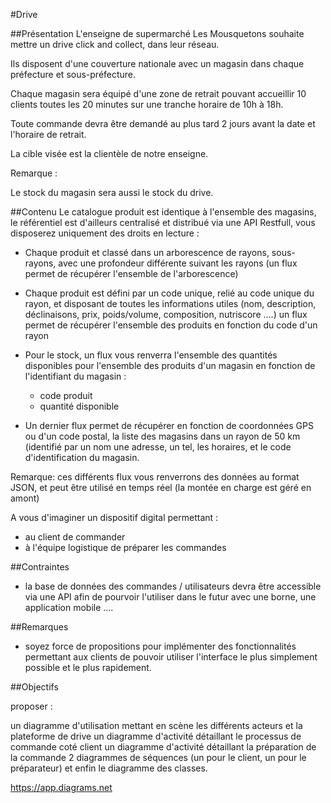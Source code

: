 #Drive

##Présentation
L'enseigne de supermarché Les Mousquetons souhaite mettre un drive click and collect, dans leur réseau.


Ils disposent d'une couverture nationale avec un magasin dans chaque préfecture et sous-préfecture.

Chaque magasin sera équipé d'une zone de retrait pouvant accueillir 10 clients toutes les 20 minutes sur une tranche horaire de 10h à 18h.

Toute commande devra être demandé au plus tard 2 jours avant la date et l'horaire de retrait.

La cible visée est la clientèle de notre enseigne.

Remarque : 

Le stock du magasin sera aussi le stock du drive.

##Contenu
Le catalogue produit est identique à l'ensemble des magasins, le référentiel est d'ailleurs centralisé et distribué via une API Restfull, vous disposerez uniquement des droits en lecture :

- Chaque produit et classé dans un arborescence de rayons, sous-rayons, avec une profondeur différente suivant les rayons (un flux permet de récupérer l'ensemble de l'arborescence)

- Chaque produit est défini par un code unique, relié au code unique du rayon, et disposant de toutes les informations utiles (nom, description, déclinaisons, prix, poids/volume, composition, nutriscore ....) un flux permet de récupérer l'ensemble des produits  en fonction du code d'un rayon

- Pour le stock, un flux vous renverra l'ensemble des quantités disponibles pour l'ensemble des produits d'un magasin en fonction de l'identifiant du magasin :
	- code produit
	- quantité disponible

- Un dernier flux permet de récupérer en fonction de coordonnées GPS ou d'un code postal, la liste des magasins dans un rayon de 50 km (identifié par un nom une adresse, un tel, les horaires, et le code d'identification du magasin.


Remarque: ces différents flux vous renverrons des données au format JSON, et peut être utilisé en temps réel (la montée en charge est géré en amont)

A vous d'imaginer un dispositif digital permettant :

- au client de commander
- à l'équipe logistique de préparer les commandes

##Contraintes 

- la base de données des commandes / utilisateurs devra être accessible via une API afin de pourvoir l'utiliser dans le futur avec une borne, une application mobile ....


##Remarques 

- soyez force de propositions pour implémenter des fonctionnalités permettant aux clients 	de pouvoir utiliser l'interface le plus simplement possible et le plus rapidement.






##Objectifs

proposer :

un diagramme d'utilisation mettant en scène les différents acteurs et la plateforme de drive
un diagramme d'activité détaillant le processus de commande coté client
un diagramme d'activité détaillant la préparation de la commande
2 diagrammes de séquences (un pour le client, un pour le préparateur)
et enfin le diagramme des classes.

https://app.diagrams.net